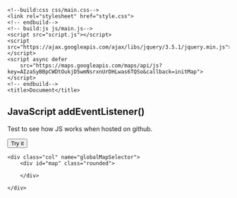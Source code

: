 <!DOCTYPE html>
<html lang="en">

<head>
    <meta charset="UTF-8">
    <meta name="viewport" content="width=device-width,initial-scale=1">

    <!--build:css css/main.css-->
    <link rel="stylesheet" href="style.css">
    <!-- endbuild-->
    <!-- build:js js/main.js-->
    <script src="script.js"></script>
    <script src="https://ajax.googleapis.com/ajax/libs/jquery/3.5.1/jquery.min.js"></script>
    <script async defer
        src="https://maps.googleapis.com/maps/api/js?key=AIzaSyBBpCWDtOukjD5wmNsrxnUrDHLwas6TQSo&callback=initMap"></script>
    <!-- endbuild-->
    <title>Document</title>
</head>

<body>
    <h2>JavaScript addEventListener()</h2>
    <p>Test to see how JS works when hosted on github.</p>
    <button id="myBtn">Try it</button>
    <p id="demo"></p>

    <div class="col" name="globalMapSelector">
        <div id="map" class="rounded">

        </div>

    </div>




</body>



</html>
